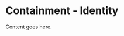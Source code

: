 <!-- File: docs/incident-response/containment/identity.md -->
# Containment - Identity

Content goes here.
